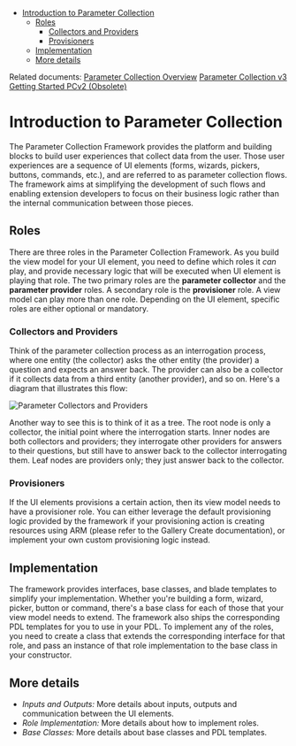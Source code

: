 * [Introduction to Parameter Collection](#introduction-to-parameter-collection)
    * [Roles](#introduction-to-parameter-collection-roles)
        * [Collectors and Providers](#introduction-to-parameter-collection-roles-collectors-and-providers)
        * [Provisioners](#introduction-to-parameter-collection-roles-provisioners)
    * [Implementation](#introduction-to-parameter-collection-implementation)
    * [More details](#introduction-to-parameter-collection-more-details)


<div class="wa-documentationArticle-meta">
  <p class="wa-linkArray">
    Related documents:
    <a href="portalfx-parameter-collection-overview.md">Parameter Collection Overview</a>
    <a href="portalfx-parameter-collection-getting-started.md">Parameter Collection v3 Getting Started </a>
    <a href="portalfx-parameter-collection-v2.md">PCv2 (Obsolete)</a>
  </p>
</div>


<a name="introduction-to-parameter-collection"></a>
# Introduction to Parameter Collection

The Parameter Collection Framework provides the platform and building blocks to build user experiences that collect data from the user. Those user experiences are a sequence of UI elements (forms, wizards, pickers, buttons, commands, etc.), and are referred to as parameter collection flows. The framework aims at simplifying the development of such flows and enabling extension developers to focus on their business logic rather than the internal communication between those pieces.

<a name="introduction-to-parameter-collection-roles"></a>
## Roles
There are three roles in the Parameter Collection Framework. As you build the view model for your UI element, you need to define which roles it *can* play, and provide necessary logic that will be executed when UI element is playing that role. The two primary roles are the **parameter collector** and the **parameter provider** roles. A secondary role is the **provisioner** role. A view model can play more than one role. Depending on the UI element, specific roles are either optional or mandatory.

<a name="introduction-to-parameter-collection-roles-collectors-and-providers"></a>
### Collectors and Providers
Think of the parameter collection process as an interrogation process, where one entity (the collector) asks the other entity (the provider) a question and expects an answer back. The provider can also be a collector if it collects data from a third entity (another provider), and so on. Here's a diagram that illustrates this flow:

![Parameter Collectors and Providers][parameter-collectors-and-providers]

Another way to see this is to think of it as a tree. The root node is only a collector, the initial point where the interrogation starts. Inner nodes are both collectors and providers; they interrogate other providers for answers to their questions, but still have to answer back to the collector interrogating them. Leaf nodes are providers only; they just answer back to the collector.

<a name="introduction-to-parameter-collection-roles-provisioners"></a>
### Provisioners
If the UI elements provisions a certain action, then its view model needs to have a provisioner role. You can either leverage the default provisioning logic provided by the framework if your provisioning action is creating resources using ARM (please refer to the Gallery Create documentation), or implement your own custom provisioning logic instead.

<a name="introduction-to-parameter-collection-implementation"></a>
## Implementation
The framework provides interfaces, base classes, and blade templates to simplify your implementation. Whether you're building a form, wizard, picker, button or command, there's a base class for each of those that your view model needs to extend. The framework also ships the corresponding PDL templates for you to use in your PDL. To implement any of the roles, you need to create a class that extends the corresponding interface for that role, and pass an instance of that role implementation to the base class in your constructor.

<a name="introduction-to-parameter-collection-more-details"></a>
## More details
* *Inputs and Outputs:* More details about inputs, outputs and communication between the UI elements.
* *Role Implementation:* More details about how to implement roles.
* *Base Classes:* More details about base classes and PDL templates.


[parameter-collectors-and-providers]: ../media/portalfx-parameter-collection-overview/collectorsAndProviders.png
